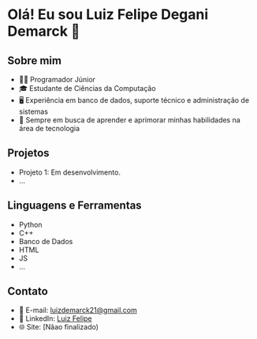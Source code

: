 # Olá! Eu sou Luiz Felipe Degani Demarck 👋

## Sobre mim
- 👨‍💻 Programador Júnior
- 🎓 Estudante de Ciências da Computação
- 🖥️ Experiência em banco de dados, suporte técnico e administração de sistemas
- 🌱 Sempre em busca de aprender e aprimorar minhas habilidades na área de tecnologia

## Projetos
- Projeto 1: Em desenvolvimento.
- ...

## Linguagens e Ferramentas
- Python
- C++
- Banco de Dados
- HTML
- JS
- ...

## Contato
- 📧 E-mail: luizdemarck21@gmail.com
- 💼 LinkedIn: [Luiz Felipe](https://www.linkedin.com/in/luiz-felipe-5b9a7b241/)
- 🌐 Site: [Nãao finalizado)

